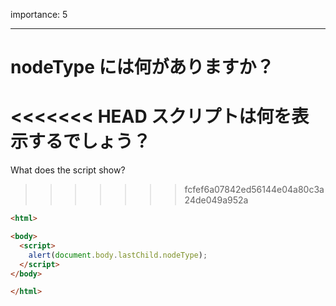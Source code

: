 importance: 5

---

# nodeType には何がありますか？

<<<<<<< HEAD
スクリプトは何を表示するでしょう？
=======
What does the script show?
>>>>>>> fcfef6a07842ed56144e04a80c3a24de049a952a

```html
<html>

<body>
  <script>
    alert(document.body.lastChild.nodeType);
  </script>
</body>

</html>
```
